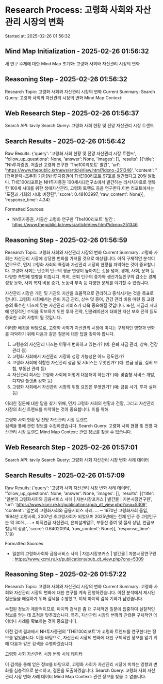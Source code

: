 # Research Process: 고령화 사회와 자산관리 시장의 변화
Started at: 2025-02-26 01:56:32


## Mind Map Initialization - 2025-02-26 01:56:32
새 연구 주제에 대한 Mind Map 초기화: 고령화 사회와 자산관리 시장의 변화

## Reasoning Step - 2025-02-26 01:56:32
Research Topic: 고령화 사회와 자산관리 시장의 변화
Current Summary: 
Search Query: 고령화 사회와 자산관리 시장의 변화
Mind Map Context: 

## Web Research Step - 2025-02-26 01:56:37
Search API: tavily
Search Query: 고령화 사회 현황 및 전망 자산관리 시장 트렌드


## Search Results - 2025-02-26 01:56:42
Raw Results:
{'query': '고령화 사회 현황 및 전망 자산관리 시장 트렌드', 'follow_up_questions': None, 'answer': None, 'images': [], 'results': [{'title': "Nh투자증권, 저출산 고령화 연구한 'The100리포트' 발간", 'url': 'https://www.thepublic.kr/news/articleView.html?idxno=251346', 'content': "[더퍼블릭=조두희 기자]NH투자증권이 THE100리포트 97호를 발간했다고 20일 밝혔다. THE100리포트는 NH투자증권 100세시대연구소에서 발간하는 리서치자료로 행복한 100세 시대를 위한 생애자산관리, 고령화 트렌드 등을 연구한다.이번 리포트에서는 '도전과 기회의 시대: 예정된", 'score': 0.48103997, 'raw_content': None}], 'response_time': 4.34}

Formatted Sources:
* Nh투자증권, 저출산 고령화 연구한 'The100리포트' 발간 : https://www.thepublic.kr/news/articleView.html?idxno=251346

## Reasoning Step - 2025-02-26 01:56:59
Research Topic: 고령화 사회와 자산관리 시장의 변화
Current Summary: 고령화 사회는 자산관리 시장에 상당한 변화를 가져올 것으로 예상됩니다. 아직 구체적인 분석이 없으므로, 먼저 고령화 사회의 특징과 자산관리 시장의 현황을 파악하는 것이 중요합니다. 고령화 사회는 단순히 인구의 평균 연령이 높아지는 것을 넘어, 경제, 사회, 문화 등 다양한 측면에 영향을 미칩니다. 특히, 은퇴 인구의 증가와 생산가능인구의 감소는 경제 성장 둔화, 사회 복지 비용 증가, 노동력 부족 등 다양한 문제를 야기할 수 있습니다.

자산관리 시장은 개인 및 기관의 자산을 효율적으로 관리하고 증식시키는 것을 목표로 합니다. 고령화 사회에서는 은퇴 자금 관리, 상속 및 증여, 건강 관리 비용 마련 등 고령층의 특수한 니즈에 맞는 자산관리 서비스가 더욱 중요해질 것입니다. 또한, 저금리 시대에 안정적인 수익을 확보하기 위한 투자 전략, 인플레이션에 대비한 자산 보호 전략 등도 중요한 고려 사항이 될 것입니다.

이러한 배경을 바탕으로, 고령화 사회가 자산관리 시장에 미치는 구체적인 영향과 변화를 파악하기 위해 다음과 같은 질문에 대한 답을 찾아야 합니다.

1. 고령층의 자산관리 니즈는 어떻게 변화하고 있는가? (예: 은퇴 자금 관리, 상속, 건강 관리 등)
2. 고령화 사회에서 자산관리 시장의 성장 가능성은 어느 정도인가?
3. 고령화 사회에 적합한 자산관리 상품 및 서비스는 무엇인가? (예: 연금 상품, 실버 보험, 부동산 관리 등)
4. 자산관리 회사는 고령화 사회에 어떻게 대응해야 하는가? (예: 맞춤형 서비스 개발, 디지털 플랫폼 강화 등)
5. 고령화 사회에서 자산관리 시장의 위험 요인은 무엇인가? (예: 금융 사기, 투자 실패 등)

이러한 질문에 대한 답을 찾기 위해, 먼저 고령화 사회의 현황과 전망, 그리고 자산관리 시장의 최신 트렌드를 파악하는 것이 중요합니다. 이를 위해 <SEARCH>고령화 사회 현황 및 전망 자산관리 시장 트렌드</SEARCH> 검색을 통해 관련 정보를 수집하겠습니다.
Search Query: 고령화 사회 현황 및 전망 자산관리 시장 트렌드
Mind Map Context: 관련 정보를 찾을 수 없습니다.

## Web Research Step - 2025-02-26 01:57:01
Search API: tavily
Search Query: 고령화 사회 자산관리 시장 변화 사례 데이터


## Search Results - 2025-02-26 01:57:09
Raw Results:
{'query': '고령화 사회 자산관리 시장 변화 사례 데이터', 'follow_up_questions': None, 'answer': None, 'images': [], 'results': [{'title': '일본의 고령화사회와 금융서비스 사례 | 자본시장포커스 | 발간물 | 자본시장연구원', 'url': 'https://www.kcmi.re.kr/publications/pub_dt_view.php?cno=5309', 'content': '일본의 고령화사회와 금융서비스 사례. ... ─ 1970년 고령화사회 돌입, 1994년 고령사회, 2007년 초고령사회가 되었으며 2025년에는 전체 인구 중 고령인구는 약 30%, ... • 퇴직연금 자산관리, 은퇴설계업무, 부동산 증여 및 절세 상담, 연금보험등의 상품', 'score': 0.64020914, 'raw_content': None}], 'response_time': 7.19}

Formatted Sources:
* 일본의 고령화사회와 금융서비스 사례 | 자본시장포커스 | 발간물 | 자본시장연구원 : https://www.kcmi.re.kr/publications/pub_dt_view.php?cno=5309

## Reasoning Step - 2025-02-26 01:57:22
Research Topic: 고령화 사회와 자산관리 시장의 변화
Current Summary: 고령화 사회와 자산관리 시장의 변화에 대한 연구를 계속 진행하겠습니다. 이전 분석에서 제시된 질문들을 해결하기 위해 검색을 수행했고, 이제 마지막 검색 기회가 남았습니다.

수집된 정보가 제한적이므로, 마지막 검색은 좀 더 구체적인 질문에 집중하여 실질적인 정보를 얻는 데 초점을 맞추겠습니다. 특히, 자산관리 시장의 변화와 관련된 구체적인 데이터나 사례를 확보하는 것이 중요합니다.

이전 검색 결과에서 NH투자증권의 'THE100리포트'가 고령화 트렌드를 연구한다는 정보를 얻었습니다. 이를 바탕으로, 자산관리 시장의 변화에 대한 구체적인 정보를 얻기 위해 다음과 같은 검색을 수행하겠습니다.

<SEARCH>고령화 사회 자산관리 시장 변화 사례 데이터</SEARCH>

이 검색을 통해 얻은 정보를 바탕으로, 고령화 사회가 자산관리 시장에 미치는 영향과 변화를 심층적으로 분석하고, 결론을 도출하겠습니다.
Search Query: 고령화 사회 자산관리 시장 변화 사례 데이터
Mind Map Context: 관련 정보를 찾을 수 없습니다.

